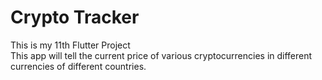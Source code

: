 # Crypto Tracker

This is my 11th Flutter Project
<br> This app will tell the current price of various cryptocurrencies in different currencies of different countries.
